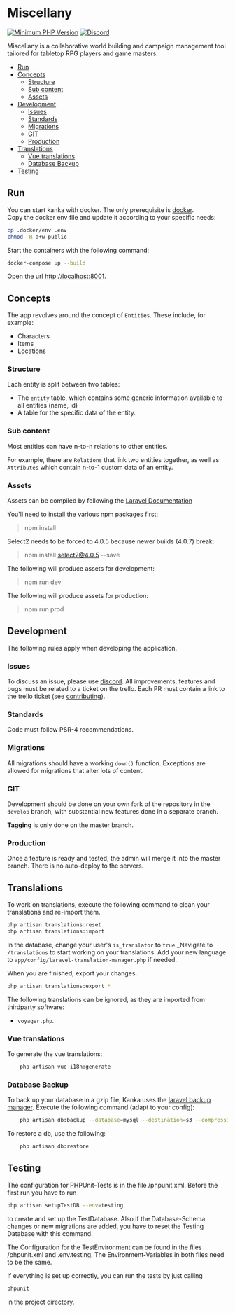 # Miscellany <!-- omit in toc -->

[![Minimum PHP Version](http://img.shields.io/badge/php-%3E%3D%207.3-8892BF.svg)](https://php.net/)
[![Discord](https://img.shields.io/discord/413623253366603777.svg)](https://discord.gg/rhsyZJ4)

Miscellany is a collaborative world building and campaign management tool tailored for tabletop RPG players and game masters.

- [Run](#run)
- [Concepts](#concepts)
  - [Structure](#structure)
  - [Sub content](#sub-content)
  - [Assets](#assets)
- [Development](#development)
  - [Issues](#issues)
  - [Standards](#standards)
  - [Migrations](#migrations)
  - [GIT](#git)
  - [Production](#production)
- [Translations](#translations)
  - [Vue translations](#vue-translations)
  - [Database Backup](#database-backup)
- [Testing](#testing)

## Run

You can start kanka with docker. The only prerequisite is [docker](https://www.docker.com/).  
Copy the docker env file and update it according to your specific needs:

```bash
cp .docker/env .env
chmod -R a+w public
```

Start the containers with the following command:

```bash
docker-compose up --build
```

Open the url <http://localhost:8001>.

## Concepts

The app revolves around the concept of `Entities`. These include, for example:

* Characters
* Items
* Locations

### Structure

Each entity is split between two tables:

* The `entity` table, which contains some generic information available to all entities (name, id)
* A table for the specific data of the entity.

### Sub content

Most entities can have n-to-n relations to other entities.

For example, there are `Relations` that link two entities together, as well as `Attributes` which contain n-to-1 custom data of an entity.

### Assets

Assets can be compiled by following the [Laravel Documentation](https://laravel.com/docs/5.6/mix)

You'll need to install the various npm packages first:
> npm install

Select2 needs to be forced to 4.0.5 because newer builds (4.0.7) break:

> npm install select2@4.0.5 --save

The following will produce assets for development:

> npm run dev

The following will produce assets for production:

> npm run prod

## Development

The following rules apply when developing the application.

### Issues

To discuss an issue, please use [discord](https://discord.gg/rhsyZJ4).
All improvements, features and bugs must be related to a ticket on the trello. Each PR must contain a link to the trello ticket (see [contributing](./docs/CONTRIBUTING.md)).

### Standards

Code must follow PSR-4 recommendations.

### Migrations

All migrations should have a working `down()` function. Exceptions are allowed for migrations that alter lots of content.

### GIT

Development should be done on your own fork of the repository in the `develop` branch, with substantial new features done in a separate branch.

**Tagging** is only done on the master branch.

### Production

Once a feature is ready and tested, the admin will merge it into the master branch. There is no auto-deploy to the servers.

## Translations

To work on translations, execute the following command to clean your translations and re-import them.

```sh
php artisan translations:reset
php artisan translations:import
```

In the database, change your user's `is_translator` to `true`._Navigate to `/translations` to start working on your translations. Add your new language to `app/config/laravel-translation-manager.php` if needed.

When you are finished, export your changes.

```sh
php artisan translations:export *
```

The following translations can be ignored, as they are imported from thirdparty software:

- `voyager.php`.

### Vue translations

To generate the vue translations:

```sh
    php artisan vue-i18n:generate
```

### Database Backup

To back up your database in a gzip file, Kanka uses the [laravel backup manager](https://github.com/backup-manager/laravel). Execute the following command (adapt to your config):

```sh
    php artisan db:backup --database=mysql --destination=s3 --compression=gzip --destinationPath=prod/ --timestamp="d-m-Y"
```

To restore a db, use the following:

```sh
    php artisan db:restore
```

## Testing

The configuration for PHPUnit-Tests is in the file /phpunit.xml.
Before the first run you have to run

```sh
php artisan setupTestDB --env=testing
```

to create and set up the TestDatabase. Also if the Database-Schema changes or new migrations are added, you have to reset the Testing Database with this command.

The Configuration for the TestEnvironment can be found in the files /phpunit.xml and .env.testing.
The Environment-Variables in both files need to be the same.

If everything is set up correctly, you can run the tests by just calling

```sh
phpunit
```

in the project directory.
